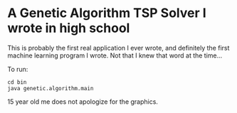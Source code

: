 # A Genetic Algorithm TSP Solver I wrote in high school

This is probably the first real application I ever wrote, and definitely the first machine learning program I wrote. Not that I knew that word at the time...

To run:

    cd bin
    java genetic.algorithm.main

15 year old me does not apologize for the graphics.

